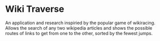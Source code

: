 # Wiki Traverse
An application and research inspiried by the popular game of wikiracing. Allows the search of any two wikipedia articles and shows the possible routes of links to get from one to the other, sorted by the fewest jumps.
